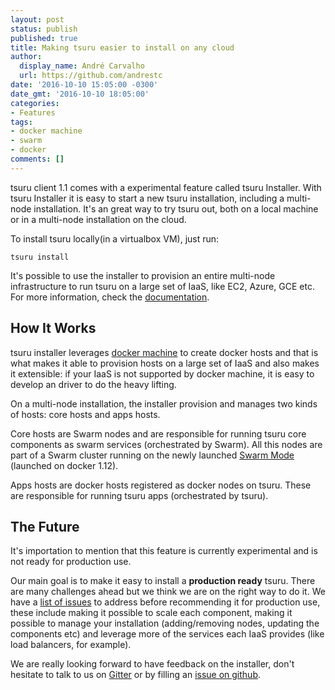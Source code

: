 ```yaml
---
layout: post
status: publish
published: true
title: Making tsuru easier to install on any cloud
author:
  display_name: André Carvalho
  url: https://github.com/andrestc
date: '2016-10-10 15:05:00 -0300'
date_gmt: '2016-10-10 18:05:00'
categories:
- Features
tags:
- docker machine
- swarm
- docker
comments: []
---
```


tsuru client 1.1 comes with a experimental feature called tsuru Installer. With tsuru Installer
it is easy to start a new tsuru installation, including a multi-node installation. It's an great
way to try tsuru out, both on a local machine or in a multi-node installation on the cloud.

To install tsuru locally(in a virtualbox VM), just run:

`tsuru install`

It's possible to use the installer to provision an entire multi-node infrastructure to run tsuru on a
large set of IaaS, like EC2, Azure, GCE etc. For more information, check the [documentation](https://docs.tsuru.io/stable/experimental/installer.html).

How It Works
------------

tsuru installer leverages [docker machine](https://docs.docker.com/machine/) to create docker hosts and that is what makes it able to provision hosts on a large set of IaaS and also makes it extensible: if your IaaS is not supported by docker machine, it is easy to develop an driver to do the heavy lifting.

On a multi-node installation, the installer provision and manages two kinds of hosts: core hosts and apps hosts.

Core hosts are Swarm nodes and are responsible for running tsuru core components as swarm services (orchestrated by Swarm). All this nodes are part of a Swarm cluster running on the newly launched [Swarm Mode](https://docs.docker.com/engine/swarm/) (launched on docker 1.12).

Apps hosts are docker hosts registered as docker nodes on tsuru. These are responsible for running tsuru apps (orchestrated by tsuru).

The Future
----------

It's importation to mention that this feature is currently experimental and is not ready for production use.

Our main goal is to make it easy to install a **production ready** tsuru. There are many challenges ahead but we think we are on the right way to do it. We have a [list of issues](https://github.com/tsuru/tsuru/issues?q=is%3Aissue+is%3Aopen+label%3Ainstaller) to address before recommending it for production use, these include making it possible to scale each component, making it possible to manage your installation (adding/removing nodes, updating the components etc) and leverage more of the services each IaaS provides (like load balancers, for example).

We are really looking forward to have feedback on the installer, don't hesitate to talk to us on [Gitter](https://gitter.im/tsuru/tsuru) or by filling an [issue on github](https://github.com/tsuru/tsuru/issues).
